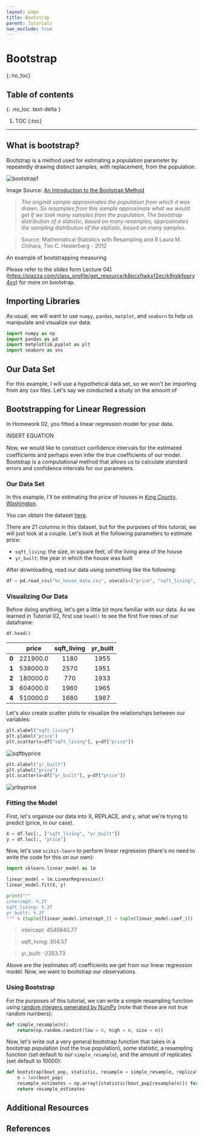 ```yaml
---
layout: page
title: Bootstrap
parent: Tutorials
nav_exclude: true
---
```


# Bootstrap
{:.no_toc}

## Table of contents
{: .no_toc .text-delta }

1. TOC
{:toc}

---

## What is bootstrap?

Bootstrap is a method used for estimating a population parameter by repeatedly drawing distinct samples, with replacement, from the population. 

![bootstrap1](bootstrap1.png)

Image Source: [An Introduction to the Bootstrap Method](https://towardsdatascience.com/an-introduction-to-the-bootstrap-method-58bcb51b4d60)

> *The original sample approximates the population from which it was drawn. So resamples from this sample approximate what we would get if we took many samples from the population. The bootstrap distribution of a statistic, based on many resamples, approximates the sampling distribution of the statistic, based on many samples.*

> Source: Mathematical Statistics with Resampling and R Laura M. Chihara, ‎Tim C. Hesterberg - 2012

An example of bootstrapping measuring 


Please refer to the slides form Lecture 04](https://piazza.com/class_profile/get_resource/k8pcxfiwkxf2ec/k9jgjkfppry4vv) for more on bootstrap. 


## Importing Libraries

As usual, we will want to use `numpy`, `pandas`, `matplot`, and `seaborn` to help us manipulate and visualize our data. 

```python
import numpy as np
import pandas as pd
import matplotlib.pyplot as plt
import seaborn as sns
```

## Our Data Set

For this example, I will use a hypothetical data set, so we won't be importing from any csv files. Let's say we conducted a study on the amount of 


## Bootstrapping for Linear Regression

In Homework 02, you fitted a linear regression model for your data.

INSERT EQUATION


Now, we would like to construct conﬁdence intervals for the estimated coefﬁcients and perhaps even infer the true coefficients of our model. Bootstrap is a computational method that allows us to calculate standard errors and confidence intervals for our parameters.


### Our Data Set

In this example, I'll be estimating the price of houses in [King County, Washington](https://en.wikipedia.org/wiki/King_County,_Washington). 

You can obtain the dataset [here](https://www.kaggle.com/harlfoxem/housesalesprediction).

There are 21 columns in this dataset, but for the purposes of this tutorial, we will just look at a couple. Let's look at the following parameters to estimate price:
- `sqft_living`: the size, in square feet, of the living area of the house
- `yr_built`: the year in which the house was built

After downloading, read our data using something like the following:

```python
df = pd.read_csv("kc_house_data.csv", usecols=["price", "sqft_living", "yr_built"])
```

### Visualizing Our Data

Before doing anything, let's get a little bit more familiar with our data. As we learned in Tutorial 02, first use `head()` to see the first five rows of our dataframe: 

```python
df.head()
```


|       | price | sqft_living | yr_built |
|:-----:|:------------:|:-----------:|:------------:|
| **0** |      221900.0    |     1180     |      1955     |
| **1** |      538000.0     |     2570     |      1951    |
| **2** |      180000.0    |     770     |      1933    |
| **3** |      604000.0     |     1960     |      1965     |
| **4** |      510000.0     |     1680     |      1987    | 


Let's also create scatter plots to visualize the relationships between our variables:

```python
plt.xlabel("sqft_living")
plt.ylabel("price")
plt.scatter(x=df["sqft_living"], y=df["price"])
```

![sqftbyprice](sqftbyprice.svg)


```python
plt.xlabel("yr_built")
plt.ylabel("price")
plt.scatter(x=df["yr_built"], y=df["price"])
```

![yrbyprice](yrbyprice.svg)


### Fitting the Model

First, let's organize our data into X, REPLACE, and y, what we're trying to predict (price, in our case).

```python
X = df.loc[:, ["sqft_living", "yr_built"]]
y = df.loc[:, "price"]
```

Now, let's use `scikit-learn` to perform linear regression (there's no need to write the code for this on our own):

```python
import sklearn.linear_model as lm

linear_model = lm.LinearRegression()
linear_model.fit(X, y)

print("""
intercept: %.2f
sqft_living: %.2f
yr_built: %.2f
""" % (tuple([linear_model.intercept_]) + tuple(linear_model.coef_)))
```

> intercept: 4545840.77

> sqft_living:    304.57

> yr_built:    -2353.73

Above are the (estimates of) coefficients we get from our linear regression model. Now, we want to bootstrap our observations. 

### Using Bootstrap

For the purposes of this tutorial, we can write a simple resampling function using [random integers generated by NumPy](https://numpy.org/doc/stable/reference/random/generated/numpy.random.randint.html?highlight=randint#numpy.random.randint) (note that these are not true random numbers): 
```python
def simple_resample(n): 
    return(np.random.randint(low = 0, high = n, size = n))
```

Now, let's write out a very general bootstrap function that takes in a bootstrap population (not the true population), some statistic, a resampling function (set default to our `simple_resample`), and the amount of replicates (set default to 10000):

```python
def bootstrap(boot_pop, statistic, resample = simple_resample, replicates = 10000):
    n = len(boot_pop)
    resample_estimates = np.array([statistic(boot_pop[resample(n)]) for _ in range(replicates)])
    return resample_estimates
```







<!-- Columns:

- `id`
- `date`
- `price`
- `bedrooms`
- `bathrooms`
- `sqft_living`
- `sqft_lot`
- `floors`
- `waterfront`
- `view`
- `condition`
- `grade`
- `sqft_above`
- `sqft_basement`
- `yr_built`
- `yr_renovated`
- `zipcode`
- `lat`
- `long`
- `sqft_living15`
- `sqft_lot15` -->


## Additional Resources
<!-- 
You can read more about bootstrapping [on Wikipedia](https://en.wikipedia.org/wiki/Bootstrapping_(statistics).) -->


## References